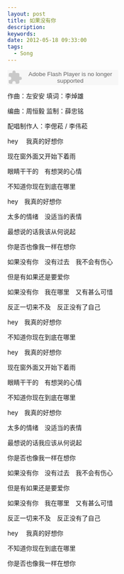 ```yaml
---
layout: post
title: 如果没有你
description:
keywords:
date: 2012-05-18 09:33:00
tags:
  - Song
---
```


<object classid="clsid:d27cdb6e-ae6d-11cf-96b8-444553540000" codebase=" http://fpdownload.macromedia.com/pub/shockwave/cabs/flash/swflash.cab#version=7,0,0,0" width="250" height="34"><param name="allowScriptAccess" value="sameDomain"><param name="movie" value=" http://l.5sing.com/player.swf?songtype=fc&songid=7504341"><param name="quality" value="high"><param name="bgcolor" value="#ffffff"><embed src=" http://l.5sing.com/player.swf?songtype=fc&songid=7504341" quality="high" bgcolor="#ffffff" width="250" height="34" allowScriptAccess="sameDomain" type="application/x-shockwave-flash" pluginspage=" http://www.macromedia.com/go/getflashplayer" /></object>

作曲：左安安 填词：李焯雄

编曲：周恒毅 监制：薛忠铭

配唱制作人：李偲菘 / 李伟菘

hey 　我真的好想你

现在窗外面又开始下着雨

眼睛干干的　有想哭的心情

不知道你现在到底在哪里

hey　我真的好想你

太多的情绪　没适当的表情

最想说的话我该从何说起

你是否也像我一样在想你

如果没有你　没有过去　我不会有伤心

但是有如果还是要爱你

如果没有你　我在哪里　又有甚么可惜

反正一切来不及　反正没有了自己

hey　我真的好想你

不知道你现在到底在哪里

hey　我真的好想你

现在窗外面又开始下着雨

眼睛干干的　有想哭的心情

不知道你现在到底在哪里

hey　我真的好想你

太多的情绪　没适当的表情

最想说的话我应该从何说起

你是否也像我一样在想你

如果没有你　没有过去　我不会有伤心

但是有如果还是要爱你

如果没有你　我在哪里　又有甚么可惜

反正一切来不及　反正没有了自己

hey 　我真的好想你

不知道你现在到底在哪里

你是否也像我一样在想你
